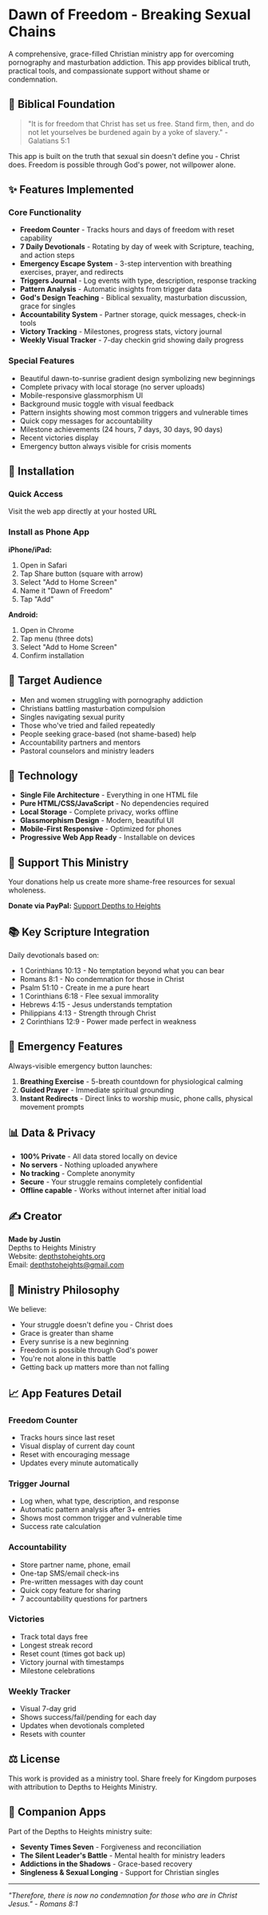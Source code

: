 # Dawn of Freedom - Breaking Sexual Chains

A comprehensive, grace-filled Christian ministry app for overcoming pornography and masturbation addiction. This app provides biblical truth, practical tools, and compassionate support without shame or condemnation.

## 📖 Biblical Foundation

> "It is for freedom that Christ has set us free. Stand firm, then, and do not let yourselves be burdened again by a yoke of slavery." - Galatians 5:1

This app is built on the truth that sexual sin doesn't define you - Christ does. Freedom is possible through God's power, not willpower alone.

## ✨ Features Implemented

### Core Functionality
- **Freedom Counter** - Tracks hours and days of freedom with reset capability
- **7 Daily Devotionals** - Rotating by day of week with Scripture, teaching, and action steps
- **Emergency Escape System** - 3-step intervention with breathing exercises, prayer, and redirects
- **Triggers Journal** - Log events with type, description, response tracking
- **Pattern Analysis** - Automatic insights from trigger data
- **God's Design Teaching** - Biblical sexuality, masturbation discussion, grace for singles
- **Accountability System** - Partner storage, quick messages, check-in tools
- **Victory Tracking** - Milestones, progress stats, victory journal
- **Weekly Visual Tracker** - 7-day checkin grid showing daily progress

### Special Features
- Beautiful dawn-to-sunrise gradient design symbolizing new beginnings
- Complete privacy with local storage (no server uploads)
- Mobile-responsive glassmorphism UI
- Background music toggle with visual feedback
- Pattern insights showing most common triggers and vulnerable times
- Quick copy messages for accountability
- Milestone achievements (24 hours, 7 days, 30 days, 90 days)
- Recent victories display
- Emergency button always visible for crisis moments

## 📱 Installation

### Quick Access
Visit the web app directly at your hosted URL

### Install as Phone App
**iPhone/iPad:**
1. Open in Safari
2. Tap Share button (square with arrow)
3. Select "Add to Home Screen"
4. Name it "Dawn of Freedom"
5. Tap "Add"

**Android:**
1. Open in Chrome
2. Tap menu (three dots)
3. Select "Add to Home Screen"
4. Confirm installation

## 🎯 Target Audience

- Men and women struggling with pornography addiction
- Christians battling masturbation compulsion
- Singles navigating sexual purity
- Those who've tried and failed repeatedly
- People seeking grace-based (not shame-based) help
- Accountability partners and mentors
- Pastoral counselors and ministry leaders

## 🔧 Technology

- **Single File Architecture** - Everything in one HTML file
- **Pure HTML/CSS/JavaScript** - No dependencies required
- **Local Storage** - Complete privacy, works offline
- **Glassmorphism Design** - Modern, beautiful UI
- **Mobile-First Responsive** - Optimized for phones
- **Progressive Web App Ready** - Installable on devices

## 💝 Support This Ministry

Your donations help us create more shame-free resources for sexual wholeness.

**Donate via PayPal:** [Support Depths to Heights](https://www.paypal.com/donate/?hosted_button_id=8GRE7B8C3TP2U)

## 📚 Key Scripture Integration

Daily devotionals based on:
- 1 Corinthians 10:13 - No temptation beyond what you can bear
- Romans 8:1 - No condemnation for those in Christ
- Psalm 51:10 - Create in me a pure heart
- 1 Corinthians 6:18 - Flee sexual immorality
- Hebrews 4:15 - Jesus understands temptation
- Philippians 4:13 - Strength through Christ
- 2 Corinthians 12:9 - Power made perfect in weakness

## 🚨 Emergency Features

Always-visible emergency button launches:
1. **Breathing Exercise** - 5-breath countdown for physiological calming
2. **Guided Prayer** - Immediate spiritual grounding
3. **Instant Redirects** - Direct links to worship music, phone calls, physical movement prompts

## 📊 Data & Privacy

- **100% Private** - All data stored locally on device
- **No servers** - Nothing uploaded anywhere
- **No tracking** - Complete anonymity
- **Secure** - Your struggle remains completely confidential
- **Offline capable** - Works without internet after initial load

## ✍️ Creator

**Made by Justin**  
Depths to Heights Ministry  
Website: [depthstoheights.org](https://depthstoheights.org)  
Email: depthstoheights@gmail.com

## 🙏 Ministry Philosophy

We believe:
- Your struggle doesn't define you - Christ does
- Grace is greater than shame
- Every sunrise is a new beginning
- Freedom is possible through God's power
- You're not alone in this battle
- Getting back up matters more than not falling

## 📈 App Features Detail

### Freedom Counter
- Tracks hours since last reset
- Visual display of current day count
- Reset with encouraging message
- Updates every minute automatically

### Trigger Journal
- Log when, what type, description, and response
- Automatic pattern analysis after 3+ entries
- Shows most common trigger and vulnerable time
- Success rate calculation

### Accountability
- Store partner name, phone, email
- One-tap SMS/email check-ins
- Pre-written messages with day count
- Quick copy feature for sharing
- 7 accountability questions for partners

### Victories
- Track total days free
- Longest streak record
- Reset count (times got back up)
- Victory journal with timestamps
- Milestone celebrations

### Weekly Tracker
- Visual 7-day grid
- Shows success/fail/pending for each day
- Updates when devotionals completed
- Resets with counter

## ⚖️ License

This work is provided as a ministry tool. Share freely for Kingdom purposes with attribution to Depths to Heights Ministry.

## 🤝 Companion Apps

Part of the Depths to Heights ministry suite:
- **Seventy Times Seven** - Forgiveness and reconciliation
- **The Silent Leader's Battle** - Mental health for ministry leaders
- **Addictions in the Shadows** - Grace-based recovery
- **Singleness & Sexual Longing** - Support for Christian singles

---

*"Therefore, there is now no condemnation for those who are in Christ Jesus." - Romans 8:1*
